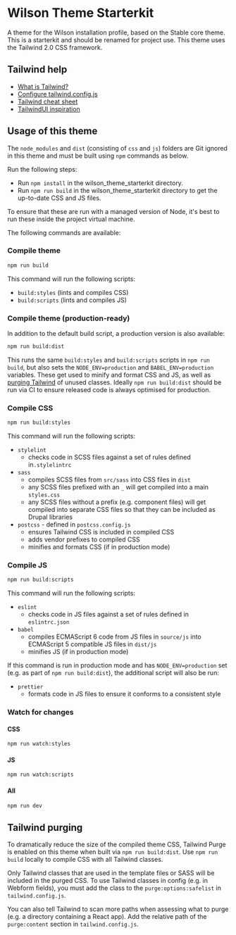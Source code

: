 # Wilson Theme Starterkit

A theme for the Wilson installation profile, based on the Stable core theme. This is a starterkit and should be renamed for project use. This
theme uses the Tailwind 2.0 CSS framework.

## Tailwind help

- [What is Tailwind?](https://tailwindcss.com/)
- [Configure tailwind.config.js](https://tailwindcss.com/docs/configuration)
- [Tailwind cheat sheet](https://nerdcave.com/tailwind-cheat-sheet)
- [TailwindUI inspiration](https://tailwindui.com/components)

## Usage of this theme

The `node_modules` and `dist` (consisting of `css` and `js`) folders are Git ignored in this theme and must be built using `npm` commands as below.

Run the following steps:

- Run `npm install` in the wilson_theme_starterkit directory.
- Run `npm run build` in the wilson_theme_starterkit directory to get the up-to-date CSS and JS files.

To ensure that these are run with a managed version of Node, it's best to run these inside the project virtual machine.

The following commands are available:

### Compile theme
```bash
npm run build
```

This command will run the following scripts:
- `build:styles` (lints and compiles CSS)
- `build:scripts` (lints and compiles JS)

### Compile theme (production-ready)

In addition to the default build script, a production version is also available:

```bash
npm run build:dist
```

This runs the same `build:styles` and `build:scripts` scripts in `npm run build`, but also sets the `NODE_ENV=production` and `BABEL_ENV=production` variables. These get used to minify and format CSS and JS, as well as [purging Tailwind](#tailwind-purging) of unused classes. Ideally `npm run build:dist` should be run via CI to ensure released code is always optimised for production.

### Compile CSS
```bash
npm run build:styles
```

This command will run the following scripts:
- `stylelint`
  - checks code in SCSS files against a set of rules defined in`.stylelintrc` 
- `sass`
  - compiles SCSS files from `src/sass` into CSS files in `dist`
  - any SCSS files prefixed with an `_` will get compiled into a main `styles.css`
  - any SCSS files without a prefix (e.g. component files) will get compiled into separate CSS files so that they can be included as Drupal libraries
- `postcss` - defined in `postcss.config.js`
  - ensures Tailwind CSS is included in compiled CSS 
  - adds vendor prefixes to compiled CSS
  - minifies and formats CSS (if in production mode)

### Compile JS
```bash
npm run build:scripts
```

This command will run the following scripts:
- `eslint`
  - checks code in JS files against a set of rules defined in `eslintrc.json`
- `babel`
  - compiles ECMAScript 6 code from JS files in `source/js` into ECMAScript 5 compatible JS files in `dist/js`
  - minifies JS (if in production mode)

If this command is run in production mode and has `NODE_ENV=production` set (e.g. as part of `npm run build:dist`), the additional script will also be run:
- `prettier`
  - formats code in JS files to ensure it conforms to a consistent style

### Watch for changes

#### CSS
```bash
npm run watch:styles
```

#### JS
```bash
npm run watch:scripts
```

#### All
```bash
npm run dev
```

## Tailwind purging

To dramatically reduce the size of the compiled theme CSS, Tailwind Purge is enabled on this theme when built via `npm run build:dist`. Use `npm run build` locally to compile CSS with all Tailwind classes.

Only Tailwind classes that are used in the template files or SASS will be included in the purged CSS. To use Tailwind classes in config (e.g. in Webform fields), you must add the class to the `purge:options:safelist` in `tailwind.config.js`.

You can also tell Tailwind to scan more paths when assessing what to purge (e.g. a directory containing a React app). Add the relative path of the `purge:content` section in `tailwind.config.js`.
